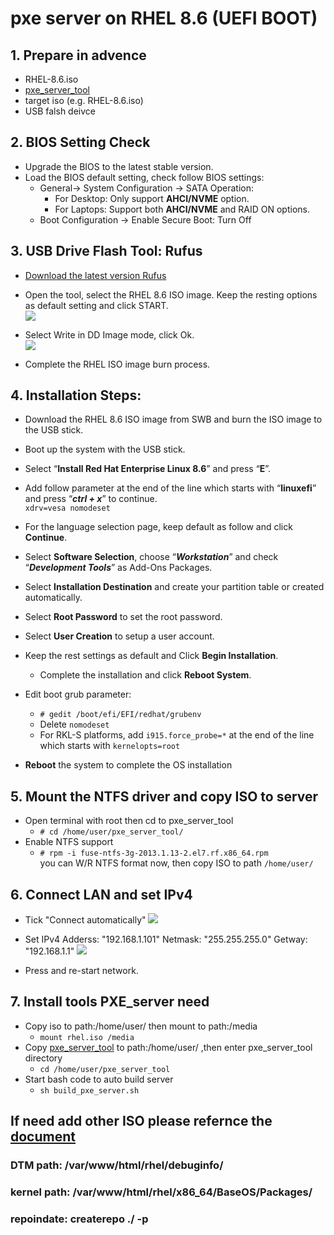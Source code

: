 # pxe server on RHEL 8.6 (UEFI BOOT)
## 1. Prepare in advence
- RHEL-8.6.iso
- [pxe_server_tool](https://drive.google.com/drive/folders/1nUmIxL-zn5wUfNFQZ3LV3Mht7_B7qtL2?usp=sharing)
- target iso (e.g. RHEL-8.6.iso)
- USB falsh deivce
## 2. BIOS Setting Check
- Upgrade the BIOS to the latest stable version.
- Load the BIOS default setting, check follow BIOS settings:
    - General-> System Configuration -> SATA Operation:
        - For Desktop: Only support **AHCI/NVME** option.
        - For Laptops: Support both **AHCI/NVME** and RAID ON options.
    - Boot Configuration -> Enable Secure Boot: Turn Off

## 3. USB Drive Flash Tool: Rufus
- [Download the latest version Rufus](https://rufus.ie/en_IE.html)
- Open the tool, select the RHEL 8.6 ISO image. Keep the resting options as default setting and click START.\
 ![](https://drive.google.com/u/0/uc?id=1OKX1-vuUhKPp92q74B09jj5MvsoQaHGa&export=download)

- Select Write in DD Image mode, click Ok.\
 ![](https://drive.google.com/u/0/uc?id=1Ioh46KeJnqTPbccnc0uOFIptHEviU4Io&export=download)
- Complete the RHEL ISO image burn process.
## 4. Installation Steps:
- Download the RHEL 8.6 ISO image from SWB and burn the ISO image to the USB stick.
- Boot up the system with the USB stick.
- Select “**Install Red Hat Enterprise Linux 8.6**” and press “**E**”.
- Add follow parameter at the end of the line which starts with “**linuxefi**” and press “***ctrl + x***” to continue.\
`xdrv=vesa nomodeset`
- For the language selection page, keep default as follow and click **Continue**.
- Select **Software Selection**, choose “***Workstation***” and check “***Development Tools***” as Add-Ons Packages.
- Select **Installation Destination** and create your partition table or created automatically.
- Select **Root Password** to set the root password.
- Select **User Creation** to setup a user account.
- Keep the rest settings as default and Click **Begin Installation**.
    - Complete the installation and click **Reboot System**.

- Edit boot grub parameter:
    - `# gedit /boot/efi/EFI/redhat/grubenv`
    - Delete `nomodeset`
    - For RKL-S platforms, add `i915.force_probe=*` at the end of the line which starts with `kernelopts=root `
- **Reboot** the system to complete the OS installation

## 5. Mount the NTFS driver and copy ISO to server
- Open terminal with root then cd to pxe_server_tool
    - `# cd /home/user/pxe_server_tool/`
- Enable NTFS support
    - `# rpm -i fuse-ntfs-3g-2013.1.13-2.el7.rf.x86_64.rpm`\
    you can W/R NTFS format now, then copy ISO to path `/home/user/`

## 6. Connect LAN and set IPv4
- Tick "Connect automatically"
![](https://drive.google.com/u/0/uc?id=1pAZUmqLDbylrfUx7nalpQfuHJxL4kcH3&export=download)

- Set IPv4 Adderss: "192.168.1.101"  Netmask: "255.255.255.0"  Getway: "192.168.1.1"
![](https://drive.google.com/u/0/uc?id=1T49aJOL1j5kX6v6tvxy8iOFTiT_z2jDJ&export=download)

- Press and re-start network.

## 7. Install tools PXE_server need
- Copy iso to path:/home/user/ then mount to path:/media
    - `mount rhel.iso /media`
- Copy [pxe_server_tool](https://drive.google.com/drive/folders/1nUmIxL-zn5wUfNFQZ3LV3Mht7_B7qtL2?usp=sharing) to path:/home/user/ ,then enter pxe_server_tool directory 
    - `cd /home/user/pxe_server_tool`
- Start bash code to auto build server
    - `sh build_pxe_server.sh`

## If need add other ISO please refernce the [document](https://drive.google.com/drive/folders/19PM4ijwSxGq0FABkFv1RyKVU__9-1JZs?usp=sharing)


### DTM path: /var/www/html/rhel/debuginfo/

### kernel path: /var/www/html/rhel/x86_64/BaseOS/Packages/

### repoindate: createrepo ./ -p
